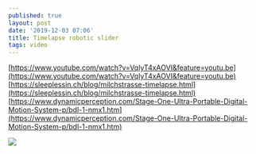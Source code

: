 ```yaml
---
published: true
layout: post
date: '2019-12-03 07:06'
title: Timelapse robotic slider
tags: video 
---
```

[https://www.youtube.com/watch?v=VqlyT4xAOVI&feature=youtu.be](https://www.youtube.com/watch?v=VqlyT4xAOVI&feature=youtu.be)  
[https://sleeplessin.ch/blog/milchstrasse-timelapse.html](https://sleeplessin.ch/blog/milchstrasse-timelapse.html)  
[https://www.dynamicperception.com/Stage-One-Ultra-Portable-Digital-Motion-System-p/bdl-1-nmx1.htm](https://www.dynamicperception.com/Stage-One-Ultra-Portable-Digital-Motion-System-p/bdl-1-nmx1.htm)  

<img src="https://www.dynamicperception.com/v/vspfiles/assets/images/Stage-One-PLUS-Breakdown3.jpg" style="mix-blend-mode: multiply;">
